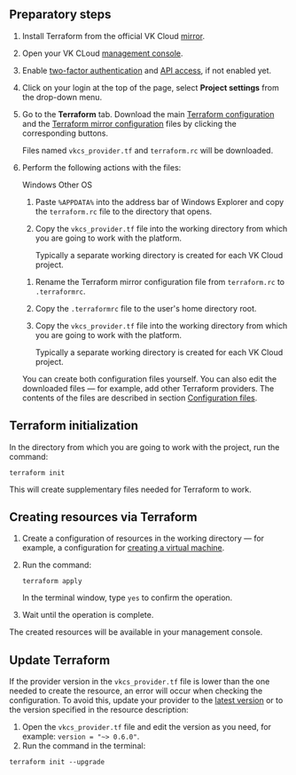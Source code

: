 ## Preparatory steps

1. Install Terraform from the official VK Cloud [mirror](https://hashicorp-releases.mcs.mail.ru/terraform).
1. Open your VK CLoud [management console](https://msk.cloud.vk.com/app/en/).

1. Enable [two-factor authentication](/en/tools-for-using-services/vk-cloud-account/instructions/account-manage/manage-2fa#enabling_2fa) and [API access](/en/tools-for-using-services/api/rest-api/enable-api#activate_api_access), if not enabled yet.

1. Click on your login at the top of the page, select **Project settings** from the drop-down menu.

1. Go to the **Terraform** tab. Download the main [Terraform configuration](../reference/configuration#the_terraform_provider_config_file) and the [Terraform mirror configuration](../reference/configuration#the_terraform_mirror_config_file) files by clicking the corresponding buttons.

    Files named `vkcs_provider.tf` and `terraform.rc` will be downloaded.

1. Perform the following actions with the files:

    <tabs>
    <tablist>
    <tab>Windows</tab>
    <tab>Other OS</tab>
    </tablist>
    <tabpanel>

    1. Paste `%APPDATA%` into the address bar of Windows Explorer and copy the `terraform.rc` file to the directory that opens.

    1. Copy the `vkcs_provider.tf` file into the working directory from which you are going to work with the platform.

        Typically a separate working directory is created for each VK Cloud project.

    </tabpanel>
    <tabpanel>

    1. Rename the Terraform mirror configuration file from `terraform.rc` to `.terraformrc`.
    1. Copy the `.terraformrc` file to the user's home directory root.
    1. Copy the `vkcs_provider.tf` file into the working directory from which you are going to work with the platform.

        Typically a separate working directory is created for each VK Cloud project.

    </tabpanel>
    </tabs>

    <info>

    You can create both configuration files yourself. You can also edit the downloaded files — for example, add other Terraform providers. The contents of the files are described in section [Configuration files](../reference/configuration).

    </info>

## Terraform initialization

In the directory from which you are going to work with the project, run the command:

```console
terraform init
```

This will create supplementary files needed for Terraform to work.

## Creating resources via Terraform

1. Create a configuration of resources in the working directory — for example, a configuration for [creating a virtual machine](../how-to-guides/iaas/create).

1. Run the command:

    ```console
    terraform apply
    ```

    In the terminal window, type `yes` to confirm the operation.

1. Wait until the operation is complete.

The created resources will be available in your management console.

## Update Terraform

If the provider version in the `vkcs_provider.tf` file is lower than the one needed to create the resource, an error will occur when checking the configuration. To avoid this, update your provider to the [latest version](https://github.com/vk-cs/terraform-provider-vkcs) or to the version specified in the resource description:

1. Open the `vkcs_provider.tf` file and edit the version as you need, for example: `version = "~> 0.6.0"`.
1. Run the command in the terminal:

  ```console
  terraform init --upgrade
  ```
